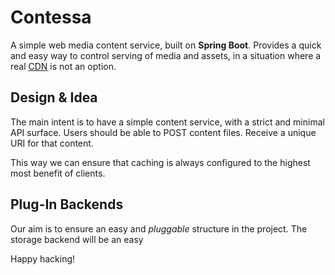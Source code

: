 Contessa
========

A simple web media content service, built on **Spring Boot**. Provides a quick
and easy way to control serving of media and assets, in a situation where a
real [CDN][1] is not an option.

  [1]: https://en.wikipedia.org/wiki/Content_delivery_network

Design &amp; Idea
-----------------

The main intent is to have a simple content service, with a strict and minimal
API surface. Users should be able to POST content files. Receive a unique URI
for that content.

This way we can ensure that caching is always configured to the highest most
benefit of clients.

## Plug-In Backends ##

Our aim is to ensure an easy and _pluggable_ structure in the project. The
storage backend will be an easy

Happy hacking!
